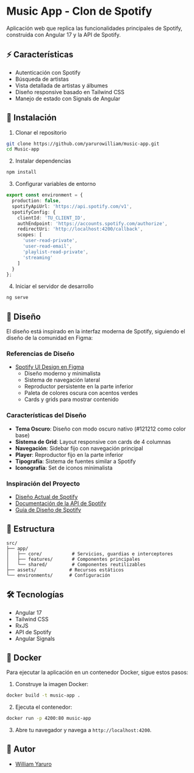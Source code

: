 # Music App - Clon de Spotify

Aplicación web que replica las funcionalidades principales de Spotify, construida con Angular 17 y la API de Spotify.

## ⚡ Características

- Autenticación con Spotify
- Búsqueda de artistas
- Vista detallada de artistas y álbumes
- Diseño responsive basado en Tailwind CSS
- Manejo de estado con Signals de Angular

## 🚀 Instalación

1. Clonar el repositorio
```bash
git clone https://github.com/yarurowilliam/music-app.git
cd Music-app
```

2. Instalar dependencias
```bash
npm install
```

3. Configurar variables de entorno
```typescript
export const environment = {
  production: false,
  spotifyApiUrl: 'https://api.spotify.com/v1',
  spotifyConfig: {
    clientId: 'TU_CLIENT_ID',
    authEndpoint: 'https://accounts.spotify.com/authorize',
    redirectUri: 'http://localhost:4200/callback',
    scopes: [
      'user-read-private',
      'user-read-email',
      'playlist-read-private',
      'streaming'
    ]
  }
};
```

4. Iniciar el servidor de desarrollo
```bash
ng serve
```

## 🎨 Diseño

El diseño está inspirado en la interfaz moderna de Spotify, siguiendo el diseño de la comunidad en Figma:

### Referencias de Diseño
- [Spotify UI Design en Figma](https://www.figma.com/design/zJegBUDw6579hmsXfqMujc/Spotify-UI-(Community))
  - Diseño moderno y minimalista
  - Sistema de navegación lateral
  - Reproductor persistente en la parte inferior
  - Paleta de colores oscura con acentos verdes
  - Cards y grids para mostrar contenido

### Características del Diseño
- **Tema Oscuro**: Diseño con modo oscuro nativo (#121212 como color base)
- **Sistema de Grid**: Layout responsive con cards de 4 columnas
- **Navegación**: Sidebar fijo con navegación principal
- **Player**: Reproductor fijo en la parte inferior
- **Tipografía**: Sistema de fuentes similar a Spotify
- **Iconografía**: Set de iconos minimalista

### Inspiración del Proyecto
- [Diseño Actual de Spotify](https://open.spotify.com/)
- [Documentación de la API de Spotify](https://developer.spotify.com/documentation/web-api)
- [Guía de Diseño de Spotify](https://developer.spotify.com/documentation/general/design-and-branding/)

## 📁 Estructura

```
src/
├── app/
│   ├── core/           # Servicios, guardias e interceptores
│   ├── features/       # Componentes principales
│   └── shared/         # Componentes reutilizables
├── assets/            # Recursos estáticos
└── environments/      # Configuración
```

## 🛠️ Tecnologías

- Angular 17
- Tailwind CSS
- RxJS
- API de Spotify
- Angular Signals

## 🐳 Docker

Para ejecutar la aplicación en un contenedor Docker, sigue estos pasos:

1. Construye la imagen Docker:
```bash
docker build -t music-app . 
```

2. Ejecuta el contenedor:
```bash
docker run -p 4200:80 music-app
```

3. Abre tu navegador y navega a `http://localhost:4200`.

## 👤 Autor

- [William Yaruro](https://github.com/yarurowilliam)